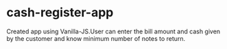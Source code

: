 # cash-register-app
Created app using Vanilla-JS.User can enter the bill amount and cash given by the customer and know minimum number of notes to return. 

